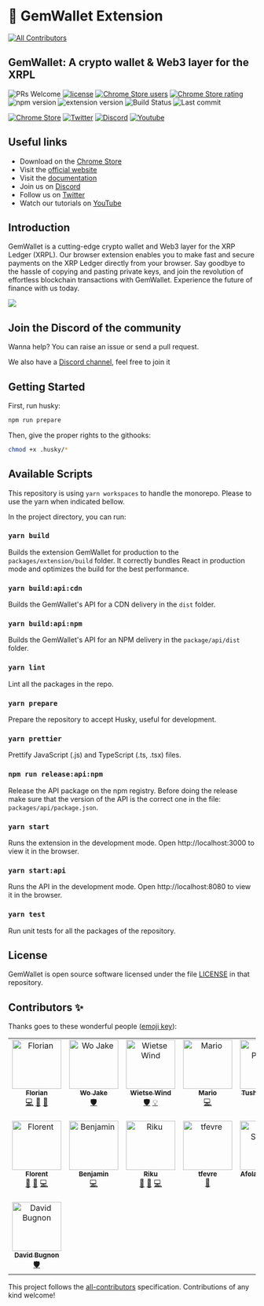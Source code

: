 # 💎 GemWallet Extension

<!-- ALL-CONTRIBUTORS-BADGE:START - Do not remove or modify this section -->
[![All Contributors](https://img.shields.io/badge/all_contributors-15-orange.svg?style=flat-square)](#contributors-)
<!-- ALL-CONTRIBUTORS-BADGE:END -->

## GemWallet: A crypto wallet & Web3 layer for the XRPL

![PRs Welcome](https://img.shields.io/badge/PRs-welcome-brightgreen)
[![license](https://img.shields.io/badge/license-file%20LICENSE-blue)](https://github.com/GemWallet/gemwallet-extension/blob/master/LICENSE)
[![Chrome Store users](https://img.shields.io/chrome-web-store/users/egebedonbdapoieedfcfkofloclfghab)](https://chrome.google.com/webstore/detail/gemwallet/egebedonbdapoieedfcfkofloclfghab)
[![Chrome Store rating](https://img.shields.io/chrome-web-store/rating/egebedonbdapoieedfcfkofloclfghab)](https://chrome.google.com/webstore/detail/gemwallet/egebedonbdapoieedfcfkofloclfghab)
![npm version](https://img.shields.io/npm/v/@gemwallet/api)
![extension version](https://img.shields.io/github/package-json/v/GemWallet/gemwallet-extension?filename=%2Fpackages%2Fextension%2Fpackage.json)
![Build Status](https://img.shields.io/github/actions/workflow/status/GemWallet/gemwallet-extension/integration.yml)
![Last commit](https://img.shields.io/github/last-commit/GemWallet/gemwallet-extension)

[![Chrome Store](https://img.shields.io/chrome-web-store/v/egebedonbdapoieedfcfkofloclfghab)](https://chrome.google.com/webstore/detail/gemwallet/egebedonbdapoieedfcfkofloclfghab)
[![Twitter](https://img.shields.io/twitter/follow/gemwallet_app?style=social)](https://twitter.com/gemwallet_app)
[![Discord](https://img.shields.io/discord/963846288263249971)](https://discord.gg/CnkP9KGHBe)
[![Youtube](https://img.shields.io/youtube/channel/subscribers/UCP980esJwyzU7qU4qZQ6A5Q?style=social)](https://www.youtube.com/channel/UCP980esJwyzU7qU4qZQ6A5Q)

## Useful links

- Download on the [Chrome Store](https://chrome.google.com/webstore/detail/gemwallet/egebedonbdapoieedfcfkofloclfghab)
- Visit the [official website](https://gemwallet.app)
- Visit the [documentation](https://gemwallet.app/docs/user-guide/introduction)
- Join us on [Discord](https://discord.gg/CnkP9KGHBe)
- Follow us on [Twitter](https://twitter.com/gemwallet_app)
- Watch our tutorials on [YouTube](https://www.youtube.com/channel/UCP980esJwyzU7qU4qZQ6A5Q)

## Introduction

GemWallet is a cutting-edge crypto wallet and Web3 layer for the XRP Ledger (XRPL). Our browser extension enables you to make fast and secure payments on the XRP Ledger directly from your browser. Say goodbye to the hassle of copying and pasting private keys, and join the revolution of effortless blockchain transactions with GemWallet. Experience the future of finance with us today.

![](demo.gif)

## Join the Discord of the community

Wanna help? You can raise an issue or send a pull request.

We also have a [Discord channel](https://discord.gg/CnkP9KGHBe), feel free to join it

## Getting Started

First, run husky:

```bash
npm run prepare
```

Then, give the proper rights to the githooks:

```bash
chmod +x .husky/*
```

## Available Scripts

This repository is using `yarn workspaces` to handle the monorepo. Please to use the yarn when indicated bellow.

In the project directory, you can run:

### `yarn build`

Builds the extension GemWallet for production to the `packages/extension/build` folder.
It correctly bundles React in production mode and optimizes the build for the best performance.

### `yarn build:api:cdn`

Builds the GemWallet's API for a CDN delivery in the `dist` folder.

### `yarn build:api:npm`

Builds the GemWallet's API for an NPM delivery in the `package/api/dist` folder.

### `yarn lint`

Lint all the packages in the repo.

### `yarn prepare`

Prepare the repository to accept Husky, useful for development.

### `yarn prettier`

Prettify JavaScript (.js) and TypeScript (.ts, .tsx) files.

### `npm run release:api:npm`

Release the API package on the npm registry. Before doing the release make sure that the version of the API is the correct one in the file: `packages/api/package.json`.

### `yarn start`

Runs the extension in the development mode.
Open http://localhost:3000 to view it in the browser.

### `yarn start:api`

Runs the API in the development mode.
Open http://localhost:8080 to view it in the browser.

### `yarn test`

Run unit tests for all the packages of the repository.

## License

GemWallet is open source software licensed under the file [LICENSE](LICENSE) in that repository.

## Contributors ✨

Thanks goes to these wonderful people ([emoji key](https://allcontributors.org/docs/en/emoji-key)):

<!-- ALL-CONTRIBUTORS-LIST:START - Do not remove or modify this section -->
<!-- prettier-ignore-start -->
<!-- markdownlint-disable -->
<table>
  <tbody>
    <tr>
      <td align="center" valign="top" width="14.28%"><a href="https://www.linkedin.com/in/florianbouron/"><img src="https://avatars.githubusercontent.com/u/7243879?v=4?s=100" width="100px;" alt="Florian"/><br /><sub><b>Florian</b></sub></a><br /><a href="https://github.com/GemWallet/gemwallet-extension/commits?author=FlorianBouron" title="Code">💻</a> <a href="https://github.com/GemWallet/gemwallet-extension/commits?author=FlorianBouron" title="Documentation">📖</a> <a href="#maintenance-FlorianBouron" title="Maintenance">🚧</a></td>
      <td align="center" valign="top" width="14.28%"><a href="https://github.com/wojake"><img src="https://avatars.githubusercontent.com/u/87929946?v=4?s=100" width="100px;" alt="Wo Jake"/><br /><sub><b>Wo Jake</b></sub></a><br /><a href="#security-wojake" title="Security">🛡️</a></td>
      <td align="center" valign="top" width="14.28%"><a href="http://www.wietse.com"><img src="https://avatars.githubusercontent.com/u/4756161?v=4?s=100" width="100px;" alt="Wietse Wind"/><br /><sub><b>Wietse Wind</b></sub></a><br /><a href="#security-WietseWind" title="Security">🛡️</a> <a href="#example-WietseWind" title="Examples">💡</a></td>
      <td align="center" valign="top" width="14.28%"><a href="https://github.com/mmaryo"><img src="https://avatars.githubusercontent.com/u/1669985?v=4?s=100" width="100px;" alt="Mario"/><br /><sub><b>Mario</b></sub></a><br /><a href="https://github.com/GemWallet/gemwallet-extension/commits?author=mmaryo" title="Code">💻</a></td>
      <td align="center" valign="top" width="14.28%"><a href="https://github.com/TusharPardhe"><img src="https://avatars.githubusercontent.com/u/31487192?v=4?s=100" width="100px;" alt="Tushar Pardhe"/><br /><sub><b>Tushar Pardhe</b></sub></a><br /><a href="https://github.com/GemWallet/gemwallet-extension/commits?author=TusharPardhe" title="Code">💻</a></td>
      <td align="center" valign="top" width="14.28%"><a href="https://fr.linkedin.com/in/thibautbremand"><img src="https://avatars.githubusercontent.com/u/9871294?v=4?s=100" width="100px;" alt="Thibaut Bremand"/><br /><sub><b>Thibaut Bremand</b></sub></a><br /><a href="https://github.com/GemWallet/gemwallet-extension/commits?author=ThibautBremand" title="Code">💻</a> <a href="#infra-ThibautBremand" title="Infrastructure (Hosting, Build-Tools, etc)">🚇</a> <a href="https://github.com/GemWallet/gemwallet-extension/commits?author=ThibautBremand" title="Documentation">📖</a></td>
      <td align="center" valign="top" width="14.28%"><a href="https://github.com/markibanez"><img src="https://avatars.githubusercontent.com/u/7534847?v=4?s=100" width="100px;" alt="Mark Ibanez"/><br /><sub><b>Mark Ibanez</b></sub></a><br /><a href="https://github.com/GemWallet/gemwallet-extension/issues?q=author%3Amarkibanez" title="Bug reports">🐛</a></td>
    </tr>
    <tr>
      <td align="center" valign="top" width="14.28%"><a href="https://github.com/florent-uzio"><img src="https://avatars.githubusercontent.com/u/36513774?v=4?s=100" width="100px;" alt="Florent"/><br /><sub><b>Florent</b></sub></a><br /><a href="https://github.com/GemWallet/gemwallet-extension/issues?q=author%3Aflorent-uzio" title="Bug reports">🐛</a> <a href="#ideas-florent-uzio" title="Ideas, Planning, & Feedback">🤔</a> <a href="https://github.com/GemWallet/gemwallet-extension/commits?author=florent-uzio" title="Code">💻</a></td>
      <td align="center" valign="top" width="14.28%"><a href="https://github.com/benaor"><img src="https://avatars.githubusercontent.com/u/58249772?v=4?s=100" width="100px;" alt="Benjamin"/><br /><sub><b>Benjamin</b></sub></a><br /><a href="https://github.com/GemWallet/gemwallet-extension/commits?author=benaor" title="Code">💻</a></td>
      <td align="center" valign="top" width="14.28%"><a href="https://github.com/rikublock"><img src="https://avatars.githubusercontent.com/u/46352032?v=4?s=100" width="100px;" alt="Riku"/><br /><sub><b>Riku</b></sub></a><br /><a href="https://github.com/GemWallet/gemwallet-extension/issues?q=author%3Arikublock" title="Bug reports">🐛</a> <a href="#ideas-rikublock" title="Ideas, Planning, & Feedback">🤔</a> <a href="https://github.com/GemWallet/gemwallet-extension/commits?author=rikublock" title="Code">💻</a></td>
      <td align="center" valign="top" width="14.28%"><a href="https://github.com/tfevre"><img src="https://avatars.githubusercontent.com/u/114390906?v=4?s=100" width="100px;" alt="tfevre"/><br /><sub><b>tfevre</b></sub></a><br /><a href="https://github.com/GemWallet/gemwallet-extension/issues?q=author%3Atfevre" title="Bug reports">🐛</a></td>
      <td align="center" valign="top" width="14.28%"><a href="https://www.linkedin.com/in/afolabisunday/"><img src="https://avatars.githubusercontent.com/u/31351334?v=4?s=100" width="100px;" alt="Afolabi Sunday"/><br /><sub><b>Afolabi Sunday</b></sub></a><br /><a href="#ideas-garantor" title="Ideas, Planning, & Feedback">🤔</a> <a href="https://github.com/GemWallet/gemwallet-extension/issues?q=author%3Agarantor" title="Bug reports">🐛</a></td>
      <td align="center" valign="top" width="14.28%"><a href="https://github.com/qlemaire"><img src="https://avatars.githubusercontent.com/u/29045289?v=4?s=100" width="100px;" alt="Quentin Lemaire"/><br /><sub><b>Quentin Lemaire</b></sub></a><br /><a href="#security-qlemaire" title="Security">🛡️</a></td>
      <td align="center" valign="top" width="14.28%"><a href="https://github.com/mworks-proj"><img src="https://avatars.githubusercontent.com/u/78353166?v=4?s=100" width="100px;" alt="meister"/><br /><sub><b>meister</b></sub></a><br /><a href="https://github.com/GemWallet/gemwallet-extension/commits?author=mworks-proj" title="Code">💻</a> <a href="#ideas-mworks-proj" title="Ideas, Planning, & Feedback">🤔</a></td>
    </tr>
    <tr>
      <td align="center" valign="top" width="14.28%"><a href="https://github.com/Daviran"><img src="https://avatars.githubusercontent.com/u/77353097?v=4?s=100" width="100px;" alt="David Bugnon"/><br /><sub><b>David Bugnon</b></sub></a><br /><a href="#security-Daviran" title="Security">🛡️</a></td>
    </tr>
  </tbody>
</table>

<!-- markdownlint-restore -->
<!-- prettier-ignore-end -->

<!-- ALL-CONTRIBUTORS-LIST:END -->

This project follows the [all-contributors](https://github.com/all-contributors/all-contributors) specification. Contributions of any kind welcome!
